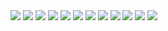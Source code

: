 
<img src="https://github.com/taoste/Hello-World/blob/master/images/Wallpaper/Wallpaper-20200109/39be504461756e10ce72c14555ca74b02f758ae1beb079b6fc2a04c0fe6fc924.jpg?raw=true"/>

<img src="https://github.com/taoste/Hello-World/blob/master/images/Wallpaper/Wallpaper-20200109/4a8cafc62cddbceac937b7d176df97090a8bcc3101ef13489577da43c5199b47.jpg?raw=true"/>

<img src="https://github.com/taoste/Hello-World/blob/master/images/Wallpaper/Wallpaper-20200109/4e82c9c386e8296dd28ec4a9636aa0820817c9e74b268d62e75cf1fb320df65d.jpg?raw=true"/>

<img src="https://github.com/taoste/Hello-World/blob/master/images/Wallpaper/Wallpaper-20200109/633f01fa88ae3e72ef4dfd0b9daf389a1844902cbf839d516cdd893d8b4a3e9d.jpg?raw=true"/>

<img src="https://github.com/taoste/Hello-World/blob/master/images/Wallpaper/Wallpaper-20200109/63d1f180fce233abb997d703bd509738a12d3f99c89dd7924a5436fd3c75177b.jpg?raw=true"/>

<img src="https://github.com/taoste/Hello-World/blob/master/images/Wallpaper/Wallpaper-20200109/6b19457703550e6268ea873f918f0ed1b5c164963d9a21ee2b5a66e555d2ef10.jpg?raw=true"/>

<img src="https://github.com/taoste/Hello-World/blob/master/images/Wallpaper/Wallpaper-20200109/a622c441510fe9b7043aa878aacdc9c3af111b75eb7721c1e31e709736fa8951.jpg?raw=true"/>

<img src="https://github.com/taoste/Hello-World/blob/master/images/Wallpaper/Wallpaper-20200109/a6aa07badf5a4e13b8e210f25aef5de80414f525fc333913bdaea9da4e848ee7.jpg?raw=true"/>

<img src="https://github.com/taoste/Hello-World/blob/master/images/Wallpaper/Wallpaper-20200109/b73051ea4eb86ae3da46a26b7d16c236697287513690e8264d47fc14c4188e50.jpg?raw=true"/>

<img src="https://github.com/taoste/Hello-World/blob/master/images/Wallpaper/Wallpaper-20200109/b8b19a224cc2b37fc5d7779465ca36a2a89d9a8ac6128609f4aa4bfd30c023cf.jpg?raw=true"/>

<img src="https://github.com/taoste/Hello-World/blob/master/images/Wallpaper/Wallpaper-20200109/c972ea7b4b0ead3309cae5a5b57840139e25351d230ddafd4364e16c6779fd35.jpg?raw=true"/>

<img src="https://github.com/taoste/Hello-World/blob/master/images/Wallpaper/Wallpaper-20200109/ce295b923f24e5aeb24fe0c86a87b39b04032320b24885365af3a0e6a472a974.jpg?raw=true"/>

